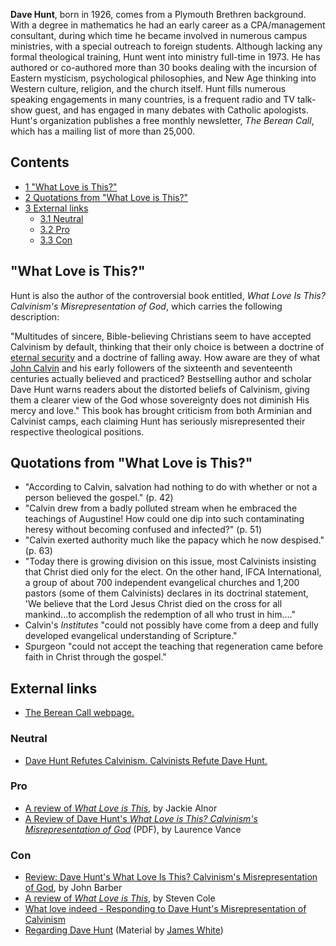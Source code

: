 **Dave Hunt**, born in 1926, comes from a Plymouth Brethren
background. With a degree in mathematics he had an early career as
a CPA/management consultant, during which time he became involved
in numerous campus ministries, with a special outreach to foreign
students. Although lacking any formal theological training, Hunt
went into ministry full-time in 1973. He has authored or
co-authored more than 30 books dealing with the incursion of
Eastern mysticism, psychological philosophies, and New Age thinking
into Western culture, religion, and the church itself. Hunt fills
numerous speaking engagements in many countries, is a frequent
radio and TV talk-show guest, and has engaged in many debates with
Catholic apologists. Hunt's organization publishes a free monthly
newsletter, *The Berean Call*, which has a mailing list of more
than 25,000.

## Contents

-   [1 "What Love is This?"](#.22What_Love_is_This.3F.22)
-   [2 Quotations from "What Love is This?"](#Quotations_from_.22What_Love_is_This.3F.22)
-   [3 External links](#External_links)
    -   [3.1 Neutral](#Neutral)
    -   [3.2 Pro](#Pro)
    -   [3.3 Con](#Con)




## "What Love is This?"

Hunt is also the author of the controversial book entitled,
*What Love Is This? Calvinism's Misrepresentation of God*, which
carries the following description:

"Multitudes of sincere, Bible-believing Christians seem to have
accepted Calvinism by default, thinking that their only choice is
between a doctrine of
[eternal security](Eternal_security "Eternal security") and a
doctrine of falling away. How aware are they of what
[John Calvin](John_Calvin "John Calvin") and his early followers of
the sixteenth and seventeenth centuries actually believed and
practiced? Bestselling author and scholar Dave Hunt warns readers
about the distorted beliefs of Calvinism, giving them a clearer
view of the God whose sovereignty does not diminish His mercy and
love."
This book has brought criticism from both Arminian and Calvinist
camps, each claiming Hunt has seriously misrepresented their
respective theological positions.

## Quotations from "What Love is This?"

-   "According to Calvin, salvation had nothing to do with whether
    or not a person believed the gospel." (p. 42)
-   "Calvin drew from a badly polluted stream when he embraced the
    teachings of Augustine! How could one dip into such contaminating
    heresy without becoming confused and infected?" (p. 51)
-   "Calvin exerted authority much like the papacy which he now
    despised." (p. 63)
-   "Today there is growing division on this issue, most Calvinists
    insisting that Christ died only for the elect. On the other hand,
    IFCA International, a group of about 700 independent evangelical
    churches and 1,200 pastors (some of them Calvinists) declares in
    its doctrinal statement, 'We believe that the Lord Jesus Christ
    died on the cross for all mankind...to accomplish the redemption of
    all who trust in him...."
-   Calvin's *Institutes* "could not possibly have come from a deep
    and fully developed evangelical understanding of Scripture."
-   Spurgeon "could not accept the teaching that regeneration came
    before faith in Christ through the gospel."

## External links

-   [The Berean Call webpage.](http://www.thebereancall.org/)

### Neutral

-   [Dave Hunt Refutes Calvinism. Calvinists Refute Dave Hunt.](http://procinwarn.com/DHCal.htm)

### Pro

-   [A review of *What Love is This*](http://www.cephasministry.com/calvanism_what_love_is.html),
    by Jackie Alnor
-   [A Review of Dave Hunt's *What Love is This? Calvinism's Misrepresentation of God*](http://www.faithalone.org/journal/2002ii/vance.pdf)
    (PDF), by Laurence Vance

### Con

-   [Review: Dave Hunt's What Love Is This? Calvinism's Misrepresentation of God](http://reformedperspectives.org/newfiles/joh_barber/PT.Barber.calvinism.hunt.html),
    by John Barber
-   [A review of *What Love is This*](http://www.the-highway.com/br_whatloveisthis.html),
    by Steven Cole
-   [What love indeed - Responding to Dave Hunt's Misrepresentation of Calvinism](http://www.whatloveisthis.com/home.html)
-   [Regarding Dave Hunt](http://www.straitgate.com/davehunt/index.htm)
    (Material by [James White](James_White "James White"))



